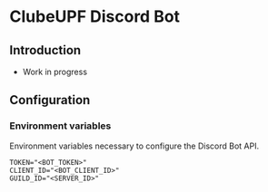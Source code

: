 # ClubeUPF Discord Bot

## Introduction
* Work in progress


## Configuration

### Environment variables
Environment variables necessary to configure the Discord Bot API.
```
TOKEN="<BOT_TOKEN>"
CLIENT_ID="<BOT_CLIENT_ID>"
GUILD_ID="<SERVER_ID>"
```

```